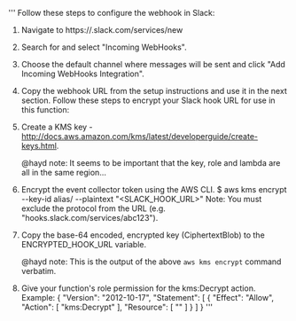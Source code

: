 '''
Follow these steps to configure the webhook in Slack:
  1. Navigate to https://<your-team-domain>.slack.com/services/new
  2. Search for and select "Incoming WebHooks".
  3. Choose the default channel where messages will be sent and click "Add Incoming WebHooks Integration".
  4. Copy the webhook URL from the setup instructions and use it in the next section.
Follow these steps to encrypt your Slack hook URL for use in this function:
  1. Create a KMS key - http://docs.aws.amazon.com/kms/latest/developerguide/create-keys.html.
  
     @hayd note: It seems to be important that the key, role and lambda are all in the same region...
  2. Encrypt the event collector token using the AWS CLI.
     $ aws kms encrypt --key-id alias/<KMS key name> --plaintext "<SLACK_HOOK_URL>"
     Note: You must exclude the protocol from the URL (e.g. "hooks.slack.com/services/abc123").
  3. Copy the base-64 encoded, encrypted key (CiphertextBlob) to the ENCRYPTED_HOOK_URL variable.
  
     @hayd note: This is the output of the above `aws kms encrypt` command verbatim.
  4. Give your function's role permission for the kms:Decrypt action.
     Example:
{
    "Version": "2012-10-17",
    "Statement": [
        {
            "Effect": "Allow",
            "Action": [
                "kms:Decrypt"
            ],
            "Resource": [
                "<your KMS key ARN>"
            ]
        }
    ]
}
'''
